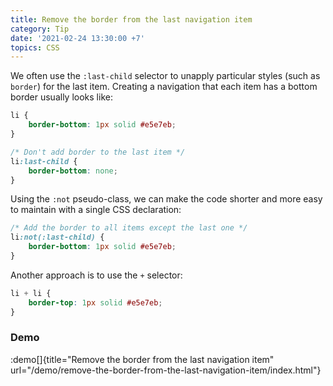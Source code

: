 ```yaml
---
title: Remove the border from the last navigation item
category: Tip
date: '2021-02-24 13:30:00 +7'
topics: CSS
---
```


We often use the `:last-child` selector to unapply particular styles (such as `border`) for the last item.
Creating a navigation that each item has a bottom border usually looks like:

```css
li {
    border-bottom: 1px solid #e5e7eb;
}

/* Don't add border to the last item */
li:last-child {
    border-bottom: none;
}
```

Using the `:not` pseudo-class, we can make the code shorter and more easy to maintain with a single CSS declaration:

```css
/* Add the border to all items except the last one */
li:not(:last-child) {
    border-bottom: 1px solid #e5e7eb;
}
```

Another approach is to use the `+` selector:

```css
li + li {
    border-top: 1px solid #e5e7eb;
}
```

### Demo

:demo[]{title="Remove the border from the last navigation item" url="/demo/remove-the-border-from-the-last-navigation-item/index.html"}
